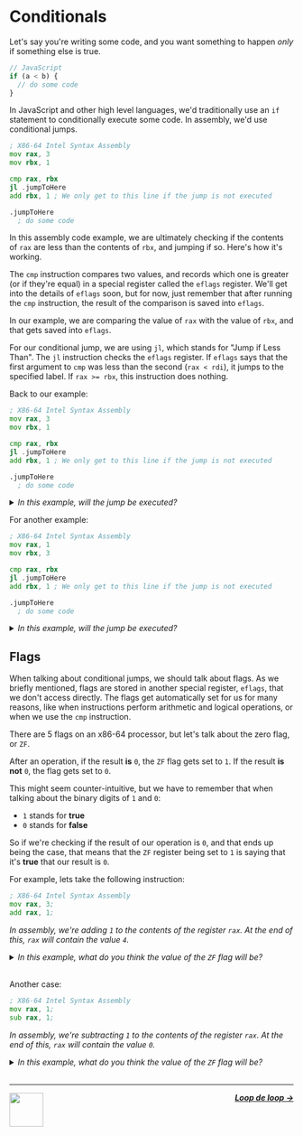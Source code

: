 # Conditionals

Let's say you're writing some code, and you want something to happen _only_ if something else is true.

```js
// JavaScript
if (a < b) {
  // do some code
}
```

In JavaScript and other high level languages, we'd traditionally use an `if` statement to conditionally execute some code. In assembly, we'd use conditional jumps.

```asm
; X86-64 Intel Syntax Assembly
mov rax, 3
mov rbx, 1

cmp rax, rbx
jl .jumpToHere
add rbx, 1 ; We only get to this line if the jump is not executed

.jumpToHere
  ; do some code
```

In this assembly code example, we are ultimately checking if the contents of `rax` are less than the contents of `rbx`, and jumping if so. Here's how it's working.

The `cmp` instruction compares two values, and records which one is greater (or if they're equal) in a special register called the `eflags` register. We'll get into the details of `eflags` soon, but for now, just remember that after running the `cmp` instruction, the result of the comparison is saved into `eflags`.

In our example, we are comparing the value of `rax` with the value of `rbx`, and that gets saved into `eflags`.

For our conditional jump, we are using `jl`, which stands for "Jump if Less Than". The `jl` instruction checks the `eflags` register. If `eflags` says that the first argument to `cmp` was less than the second (`rax < rdi`), it jumps to the specified label. If `rax >= rbx`, this instruction does nothing.

Back to our example:

```asm
; X86-64 Intel Syntax Assembly
mov rax, 3
mov rbx, 1

cmp rax, rbx
jl .jumpToHere
add rbx, 1 ; We only get to this line if the jump is not executed

.jumpToHere
  ; do some code
```
<details>
<summary><i>In this example, will the jump be executed?</i></summary>

<br />
<i>The jump <strong>will not</strong> be executed, because the value of <code>rax</code> (<code>3</code>) is greater than the value of <code>rbx</code> (<code>1</code>).</i>

</details>

For another example:

```asm
; X86-64 Intel Syntax Assembly
mov rax, 1
mov rbx, 3

cmp rax, rbx
jl .jumpToHere
add rbx, 1 ; We only get to this line if the jump is not executed

.jumpToHere
  ; do some code
```
<details>
<summary><i>In this example, will the jump be executed?</i></summary>

<br />
<i>The jump <strong>will</strong> be executed, because the value of <code>rax</code> (<code>1</code>) is less than the value of <code>rbx</code> (<code>3</code>).</i>

</details>

## Flags

When talking about conditional jumps, we should talk about flags. As we briefly mentioned, flags are stored in another special register, `eflags`, that we don't access directly. The flags get automatically set for us for many reasons, like when instructions perform arithmetic and logical operations, or when we use the `cmp` instruction.

There are 5 flags on an x86-64 processor, but let's talk about the zero flag, or `ZF`.

After an operation, if the result **is** `0`, the `ZF` flag gets set to `1`. If the result **is not** `0`, the flag gets set to `0`.

This might seem counter-intuitive, but we have to remember that when talking about the binary digits of `1` and `0`:
- `1` stands for **true**
- `0` stands for **false**

So if we're checking if the result of our operation is `0`, and that ends up being the case, that means that the `ZF` register being set to `1` is saying that it's **true** that our result is `0`.

For example, lets take the following instruction:

```asm
; X86-64 Intel Syntax Assembly
mov rax, 3;
add rax, 1;
```
_In assembly, we're adding `1` to the contents of the register `rax`. At the end of this, `rax` will contain the value `4`._

<details>
<summary><i>In this example, what do you think the value of the <code>ZF</code> flag will be?</i></summary>

<br />
<i>Since the result of the proceeding arithmetic operation was <code>4</code>, <code>ZF</code> is <code>0</code>.</i>
</details>
<br />

Another case:

```asm
; X86-64 Intel Syntax Assembly
mov rax, 1;
sub rax, 1;
```
_In assembly, we're subtracting `1` to the contents of the register `rax`. At the end of this, `rax` will contain the value `0`._

<details>
<summary><i>In this example, what do you think the value of the <code>ZF</code> flag will be?</i></summary>

<br />
<i>Since the result of the proceeding arithmetic operation was <code>0</code>, <code>ZF</code> is <code>1</code>.</i>
</details>

<br />

---

<a href="/guide/writing-code/instructions/jumps.md">
  <picture>
    <source media="(prefers-color-scheme: dark)" srcset="https://cloud-5aq8uo1rv-hack-club-bot.vercel.app/0backd.png">
    <img align="left" width="60" src="https://cloud-5v3nvbscw-hack-club-bot.vercel.app/0backl.png" />
  </picture>
</a>

<p align="right">
  <em>
    <b>
      <a href="/guide/writing-code/instructions/loops.md">
        Loop de loop →
      </a>
    </b>
  </em>
</p>
